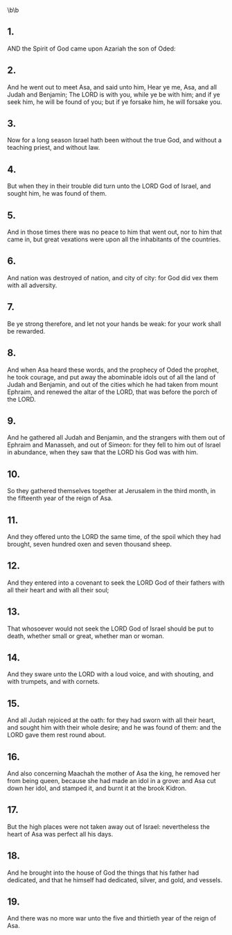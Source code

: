 \b\b
## 1.
AND the Spirit of God came upon Azariah the son of Oded:
## 2.
And he went out to meet Asa, and said unto him, Hear ye me, Asa, and all Judah and Benjamin; The LORD is with you, while ye be with him; and if ye seek him, he will be found of you; but if ye forsake him, he will forsake you.
## 3.
Now for a long season Israel hath been without the true God, and without a teaching priest, and without law.
## 4.
But when they in their trouble did turn unto the LORD God of Israel, and sought him, he was found of them.
## 5.
And in those times there was no peace to him that went out, nor to him that came in, but great vexations were upon all the inhabitants of the countries.
## 6.
And nation was destroyed of nation, and city of city: for God did vex them with all adversity.
## 7.
Be ye strong therefore, and let not your hands be weak: for your work shall be rewarded.
## 8.
And when Asa heard these words, and the prophecy of Oded the prophet, he took courage, and put away the abominable idols out of all the land of Judah and Benjamin, and out of the cities which he had taken from mount Ephraim, and renewed the altar of the LORD, that was before the porch of the LORD.
## 9.
And he gathered all Judah and Benjamin, and the strangers with them out of Ephraim and Manasseh, and out of Simeon: for they fell to him out of Israel in abundance, when they saw that the LORD his God was with him.
## 10.
So they gathered themselves together at Jerusalem in the third month, in the fifteenth year of the reign of Asa.
## 11.
And they offered unto the LORD the same time, of the spoil which they had brought, seven hundred oxen and seven thousand sheep.
## 12.
And they entered into a covenant to seek the LORD God of their fathers with all their heart and with all their soul;
## 13.
That whosoever would not seek the LORD God of Israel should be put to death, whether small or great, whether man or woman.
## 14.
And they sware unto the LORD with a loud voice, and with shouting, and with trumpets, and with cornets.
## 15.
And all Judah rejoiced at the oath: for they had sworn with all their heart, and sought him with their whole desire; and he was found of them: and the LORD gave them rest round about.
## 16.
And also concerning Maachah the mother of Asa the king, he removed her from being queen, because she had made an idol in a grove: and Asa cut down her idol, and stamped it, and burnt it at the brook Kidron.
## 17.
But the high places were not taken away out of Israel: nevertheless the heart of Asa was perfect all his days.
## 18.
And he brought into the house of God the things that his father had dedicated, and that he himself had dedicated, silver, and gold, and vessels.
## 19.
And there was no more war unto the five and thirtieth year of the reign of Asa.
